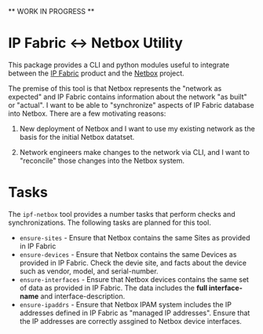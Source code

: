 ** WORK IN PROGRESS **

# IP Fabric <-> Netbox Utility

This package provides a CLI and python modules useful to integrate between the
[IP Fabric](https://ipfabric.io/) product and the
[Netbox](https://netbox.readthedocs.io/) project.

The premise of this tool is that Netbox represents the "network as expected" and
IP Fabric contains information about the network "as built" or "actual".  I want to be able
to "synchronize" aspects of IP Fabric database into Netbox.  There are a few motivating reasons:

1.  New deployment of Netbox and I want to use my existing network as the basis for the initial Netbox
datatset.

2.  Network engineers make changes to the network via CLI, and I want to "reconcile" those
changes into the Netbox system.

# Tasks

The `ipf-netbox` tool provides a number tasks that perform checks and synchronizations.  The
following tasks are planned for this tool.

* `ensure-sites` - Ensure that Netbox contains the same Sites as provided in IP Fabric
* `ensure-devices` - Ensure that Netbox contains the same Devices as provided in IP Fabric.  Check the devie
site, and facts about the device such as vendor, model, and serial-number.
* `ensure-interfaces` - Ensure that Netbox devices contains the same set of data as provided in IP Fabric.
The data includes the **full interface-name** and interface-description.
* `ensure-ipaddrs` - Ensure that Netbox IPAM system includes the IP addresses defined in IP Fabric as
"managed IP addresses".  Ensure that the IP addresses are correctly assgined to Netbox device interfaces.



